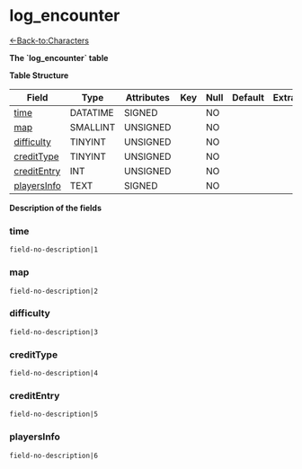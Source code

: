 # log\_encounter

[<-Back-to:Characters](database-characters)

**The \`log\_encounter\` table**

**Table Structure**

| Field            | Type     | Attributes | Key | Null | Default | Extra | Comment |
| ---------------- | -------- | ---------- | --- | ---- | ------- | ----- | ------- |
| [time][1]        | DATATIME | SIGNED     |     | NO   |         |       |         |
| [map][2]         | SMALLINT | UNSIGNED   |     | NO   |         |       |         |
| [difficulty][3]  | TINYINT  | UNSIGNED   |     | NO   |         |       |         |
| [creditType][4]  | TINYINT  | UNSIGNED   |     | NO   |         |       |         |
| [creditEntry][5] | INT      | UNSIGNED   |     | NO   |         |       |         |
| [playersInfo][6] | TEXT     | SIGNED     |     | NO   |         |       |         |

[1]: #time
[2]: #map
[3]: #difficulty
[4]: #credittype
[5]: #creditentry
[6]: #playersinfo

**Description of the fields**

### time

`field-no-description|1`

### map

`field-no-description|2`

### difficulty

`field-no-description|3`

### creditType

`field-no-description|4`

### creditEntry

`field-no-description|5`

### playersInfo

`field-no-description|6`
